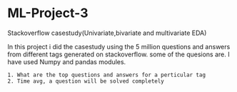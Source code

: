 # ML-Project-3



Stackoverflow casestudy(Univariate,bivariate and multivariate EDA)

In this project i did the casestudy using the 5 million questions and answers from different tags generated on stackoverflow.
some of the quesions are.
I have used Numpy and pandas modules.

	1. What are the top questions and answers for a perticular tag
	2. Time avg, a question will be solved completely
